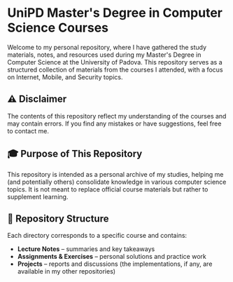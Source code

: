 # UniPD Master's Degree in Computer Science Courses

Welcome to my personal repository, where I have gathered the study materials, notes, and resources used during my Master's Degree in Computer Science at the University of Padova. This repository serves as a structured collection of materials from the courses I attended, with a focus on Internet, Mobile, and Security topics.

## ⚠️ Disclaimer

The contents of this repository reflect my understanding of the courses and may contain errors. If you find any mistakes or have suggestions, feel free to contact me. 

## 🎓 Purpose of This Repository

This repository is intended as a personal archive of my studies, helping me (and potentially others) consolidate knowledge in various computer science topics. It is not meant to replace official course materials but rather to supplement learning.

## 📂 Repository Structure

Each directory corresponds to a specific course and contains:
- **Lecture Notes** – summaries and key takeaways   
- **Assignments & Exercises** – personal solutions and practice work  
- **Projects** – reports and discussions (the implementations, if any, are available in my other repositories) 

